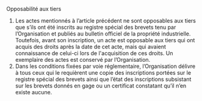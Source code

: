 Opposabilité aux tiers
1) Les actes mentionnés à l’article précédent ne sont opposables aux tiers que s’ils ont été
inscrits au registre spécial des brevets tenu par l’Organisation et publiés au bulletin
officiel de la propriété industrielle. Toutefois, avant son inscription, un acte est
opposable aux tiers qui ont acquis des droits après la date de cet acte, mais qui avaient
connaissance de celui-ci lors de l'acquisition de ces droits.
Un exemplaire des actes est conservé par l’Organisation.
2) Dans les conditions fixées par voie réglementaire, l’Organisation délivre à tous ceux qui
le requièrent une copie des inscriptions portées sur le registre spécial des brevets ainsi
que l’état des inscriptions subsistant sur les brevets donnés en gage ou un certificat
constatant qu’il n’en existe aucune.